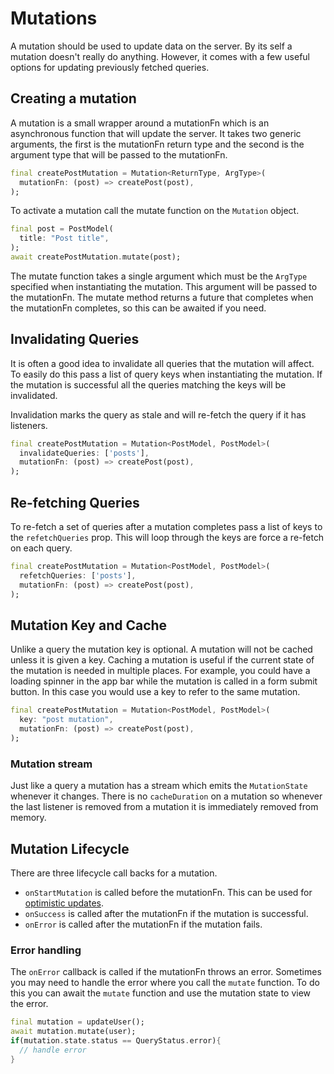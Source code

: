 # Mutations

A mutation should be used to update data on the server. By its self a mutation doesn't really do anything. However, it
comes with a few useful options for updating previously fetched queries.

## Creating a mutation

A mutation is a small wrapper around a mutationFn which is an asynchronous function that will update the server. It takes two generic
arguments, the first is the mutationFn return type and the second is the argument type that will be passed to the mutationFn.

```dart
final createPostMutation = Mutation<ReturnType, ArgType>(
  mutationFn: (post) => createPost(post),
);
```

To activate a mutation call the mutate function on the `Mutation` object.

```dart
final post = PostModel(
  title: "Post title",
);
await createPostMutation.mutate(post);
```

The mutate function takes a single argument which must be the `ArgType` specified when instantiating the mutation. This
argument will be passed to the mutationFn. The mutate method returns a future that completes when the mutationFn completes,
so this can be awaited if you need.

## Invalidating Queries

It is often a good idea to invalidate all queries that the mutation will affect. To easily do this pass a list of query
keys when instantiating the mutation. If the mutation is successful all the queries matching the keys will be invalidated.

Invalidation marks the query as stale and will re-fetch the query if it has listeners.

```dart
final createPostMutation = Mutation<PostModel, PostModel>(
  invalidateQueries: ['posts'],
  mutationFn: (post) => createPost(post),
);
```

## Re-fetching Queries

To re-fetch a set of queries after a mutation completes pass a list of keys to the `refetchQueries` prop. This will loop
through the keys are force a re-fetch on each query.

```dart
final createPostMutation = Mutation<PostModel, PostModel>(
  refetchQueries: ['posts'],
  mutationFn: (post) => createPost(post),
);
```

## Mutation Key and Cache

Unlike a query the mutation key is optional. A mutation will not be cached unless it is given a key. Caching a mutation
is useful if the current state of the mutation is needed in multiple places. For example, you could have a loading spinner
in the app bar while the mutation is called in a form submit button. In this case you would use a key to refer to the
same mutation.

```dart
final createPostMutation = Mutation<PostModel, PostModel>(
  key: "post mutation",
  mutationFn: (post) => createPost(post),
);
```

### Mutation stream

Just like a query a mutation has a stream which emits the `MutationState` whenever it changes. There is no `cacheDuration`
on a mutation so whenever the last listener is removed from a mutation it is immediately removed from memory.

## Mutation Lifecycle

There are three lifecycle call backs for a mutation.

- `onStartMutation` is called before the mutationFn. This can be used for [optimistic updates](/docs/guides/optimistic-updates).
- `onSuccess` is called after the mutationFn if the mutation is successful.
- `onError` is called after the mutationFn if the mutation fails.

### Error handling

The `onError` callback is called if the mutationFn throws an error. Sometimes you may need to handle the error where you
call the `mutate` function. To do this you can await the `mutate` function and use the mutation state to view the error.

```dart
final mutation = updateUser();
await mutation.mutate(user);
if(mutation.state.status == QueryStatus.error){
  // handle error
}
```
